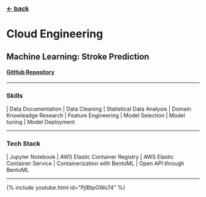 ### [&larr; back](https://gregorywmorris.github.io/)
# Cloud Engineering
## Machine Learning: Stroke Prediction 

#### [GitHub Repository](https://github.com/gregorywmorris/MLZoom2022/tree/main/midterm)

---
 ### Skills 

| Data Documentation | Data Cleaning | Statistical Data Analysis | Domain Knowleadge Research | Feature Engineering | Model Selection | Model tuning | Model Deployment

---
### Tech Stack

| Jupyter Notebook | AWS Elastic Container Registry | AWS Elastic Container Service | Containerization with BentoML | Open API through BentoML

---
{% include youtube.html id="PjlBtpGWo74" %}

